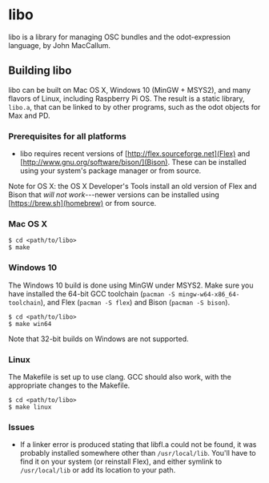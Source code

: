 # libo

libo is a library for managing OSC bundles and the odot-expression language,
by John MacCallum.

## Building libo

libo can be built on Mac OS X, Windows 10 (MinGW + MSYS2), and many flavors
of Linux, including Raspberry Pi OS. The result is a static library, `libo.a`,
that can be linked to by other programs, such as the odot objects for Max
and PD.

### Prerequisites for all platforms

* libo requires recent versions of [http://flex.sourceforge.net](Flex)
and [http://www.gnu.org/software/bison/](Bison). These can be installed
using your system's package manager or from source.

Note for OS X: the OS X Developer's
Tools install an old version of Flex and Bison that *will not work*---newer
versions can be installed using [https://brew.sh](homebrew) or from source.

### Mac OS X

```
$ cd <path/to/libo>
$ make
```

### Windows 10

The Windows 10 build is done using MinGW under MSYS2. Make sure you have
installed the 64-bit GCC toolchain (`pacman -S mingw-w64-x86_64-toolchain`),
and Flex (`pacman -S flex`) and Bison (`pacman -S bison`).

```
$ cd <path/to/libo>
$ make win64
```

Note that 32-bit builds on Windows are not supported.

### Linux

The Makefile is set up to use clang. GCC should also work, with the appropriate
changes to the Makefile.

```
$ cd <path/to/libo>
$ make linux

```

### Issues

* If a linker error is produced stating that libfl.a could not be found,
it was probably installed somewhere other than `/usr/local/lib`. You'll have
to find it on your system (or reinstall Flex), and either symlink to
`/usr/local/lib` or add its location to your path.